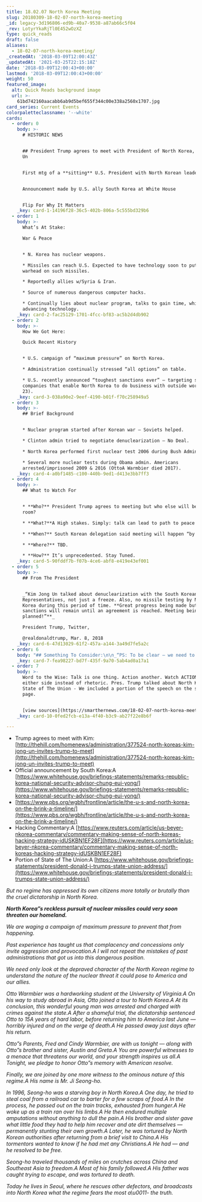 ```yaml
---
title: 18.02.07 North Korea Meeting
slug: 20180309-18-02-07-north-korea-meeting
_id: legacy-3d196806-ed9b-40a7-9538-a87ab66c5f04
_rev: LotyrYkaRjTl0E452wOzXZ
type: quick_reads
draft: false
aliases:
  - 18-02-07-north-korea-meeting/
_createdAt: '2018-03-09T12:00:43Z'
_updatedAt: '2021-03-25T22:15:18Z'
date: '2018-03-09T12:00:43+00:00'
lastmod: '2018-03-09T12:00:43+00:00'
weight: 50
featured_image:
  alt: Quick Reads background image
  url: >-
    61bd742160aacabb6ab9d5bef655f344c00e338a2560x1707.jpg
card_series: Current Events
colorpaletteclassname: '--white'
cards:
  - order: 0
    body: >-
      # HISTORIC NEWS


      ## President Trump agrees to meet with President of North Korea, Kim Jong
      Un


      First mtg of a **sitting** U.S. President with North Korean leader.


      Announcement made by U.S. ally South Korea at White House


      Flip For Why It Matters
    _key: card-1-14196f28-36c5-402b-806a-5c555bd329b6
  - order: 1
    body: >-
      What’s At Stake:  

      War & Peace


      * N. Korea has nuclear weapons.

      * Missiles can reach U.S. Expected to have technology soon to put nuclear
      warhead on such missiles.

      * Reportedly allies w/Syria & Iran.

      * Source of numerous dangerous computer hacks.

      * Continually lies about nuclear program, talks to gain time, while
      advancing technology.
    _key: card-2-fac25129-1701-4fcc-bf83-ac5b2d4db902
  - order: 2
    body: >-
      How We Got Here:  

      Quick Recent History


      * U.S. campaign of “maximum pressure” on North Korea.

      * Administration continually stressed “all options” on table.

      * U.S. recently announced “toughest sanctions ever” – targeting shipping
      companies that enable North Korea to do business with outside world (Feb
      23).
    _key: card-3-038a90e2-9eef-4190-b01f-f70c258949a5
  - order: 3
    body: >-
      ## Brief Background


      * Nuclear program started after Korean war – Soviets helped.

      * Clinton admin tried to negotiate denuclearization – No Deal.

      * North Korea performed first nuclear test 2006 during Bush Admin.

      * Several more nuclear tests during Obama admin. Americans
      arrested/imprisoned 2009 & 2016 (OttoA Warmbier died 2017).
    _key: card-4-a0bf1485-c100-440b-9ed1-d413e3bb7ff3
  - order: 4
    body: >-
      ## What to Watch For


      * **Who?** President Trump agrees to meeting but who else will be in the
      room?

      * **What?**A High stakes. Simply: talk can lead to path to peace or war.

      * **When?** South Korean delegation said meeting will happen “by May.”

      * **Where?** TBD.

      * **How?** It’s unprecedented. Stay Tuned.
    _key: card-5-90fddf7b-f07b-4ce6-abf8-e419e43ef001
  - order: 5
    body: >-
      ## From The President


      _“Kim Jong Un talked about denuclearization with the South Korean
      Representatives, not just a freeze. Also, no missile testing by North
      Korea during this period of time. **Great progress being made but
      sanctions will remain until an agreement is reached. Meeting being
      planned!”**_  

      President Trump, Twitter,  

      @realdonaldtrump, Mar. 8, 2018
    _key: card-6-47d13029-61f2-457a-a144-3a49d7fe5a2c
  - order: 6
    body: "## Something To Consider:\n\n_“PS: To be clear — we need to talk to North Korea. But Kim is not inviting Trump so that he can surrender North Korea’s weapons. Kim is inviting Trump to demonstrate that his investment in nuclear and missile capabilities has forced the United States to treat him as an equal.”_  \nJeffrey Lewisa\x0F, Twitter, @ArmsControlWonk Mar. 8, 2018"
    _key: card-7-fea98227-bd7f-435f-9a70-5ab4ad0a17a1
  - order: 7
    body: >-
      Word to the Wise: Talk is one thing. Action another. Watch ACTION by
      either side instead of rhetoric. Pres. Trump talked about North Korea in
      State of The Union - We included a portion of the speech on the source
      page.


      [view sources](https://smarthernews.com/18-02-07-north-korea-meeting/)
    _key: card-10-0fed2fcb-e13a-4f40-b3c9-ab27f22e8b6f

---
```

* Trump agrees to meet with Kim: [http://thehill.com/homenews/administration/377524-north-koreas-kim-jong-un-invites-trump-to-meet](http://thehill.com/homenews/administration/377524-north-koreas-kim-jong-un-invites-trump-to-meet)
* Official announcement by South Korea:A [https://www.whitehouse.gov/briefings-statements/remarks-republic-korea-national-security-advisor-chung-eui-yong/](https://www.whitehouse.gov/briefings-statements/remarks-republic-korea-national-security-advisor-chung-eui-yong/)
* [https://www.pbs.org/wgbh/frontline/article/the-u-s-and-north-korea-on-the-brink-a-timeline/](https://www.pbs.org/wgbh/frontline/article/the-u-s-and-north-korea-on-the-brink-a-timeline/)
* Hacking Commentary:A [https://www.reuters.com/article/us-beyer-nkorea-commentary/commentary-making-sense-of-north-koreas-hacking-strategy-idUSKBN1EF28F](https://www.reuters.com/article/us-beyer-nkorea-commentary/commentary-making-sense-of-north-koreas-hacking-strategy-idUSKBN1EF28F)
* Portion of State of The Union:A [https://www.whitehouse.gov/briefings-statements/president-donald-j-trumps-state-union-address/](https://www.whitehouse.gov/briefings-statements/president-donald-j-trumps-state-union-address/)

_But no regime has oppressed its own citizens more totally or brutally than the cruel dictatorship in North Korea._

**_North Korea”s reckless pursuit of nuclear missiles could very soon threaten our homeland._**

_We are waging a campaign of maximum pressure to prevent that from happening._

_Past experience has taught us that complacency and concessions only invite aggression and provocation.A I will not repeat the mistakes of past administrations that got us into this dangerous position._

_We need only look at the depraved character of the North Korean regime to understand the nature of the nuclear threat it could pose to America and our allies._

_Otto Warmbier was a hardworking student at the University of Virginia.A On his way to study abroad in Asia, Otto joined a tour to North Korea.A At its conclusion, this wonderful young man was arrested and charged with crimes against the state.A After a shameful trial, the dictatorship sentenced Otto to 15A years of hard labor, before returning him to America last June — horribly injured and on the verge of death.A He passed away just days after his return._

_Otto”s Parents, Fred and Cindy Warmbier, are with us tonight — along with Otto”s brother and sister, Austin and Greta.A You are powerful witnesses to a menace that threatens our world, and your strength inspires us all.A Tonight, we pledge to honor Otto”s memory with American resolve._

_Finally, we are joined by one more witness to the ominous nature of this regime.A His name is Mr. Ji Seong-ho._

_In 1996, Seong-ho was a starving boy in North Korea.A One day, he tried to steal coal from a railroad car to barter for a few scraps of food.A In the process, he passed out on the train tracks, exhausted from hunger.A He woke up as a train ran over his limbs.A He then endured multiple amputations without anything to dull the pain.A His brother and sister gave what little food they had to help him recover and ate dirt themselves — permanently stunting their own growth.A Later, he was tortured by North Korean authorities after returning from a brief visit to China.A His tormentors wanted to know if he had met any Christians.A He had — and he resolved to be free._

_Seong-ho traveled thousands of miles on crutches across China and Southeast Asia to freedom.A Most of his family followed.A His father was caught trying to escape, and was tortured to death._

_Today he lives in Seoul, where he rescues other defectors, and broadcasts into North Korea what the regime fears the most a\u0011- the truth._